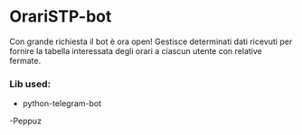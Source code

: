 # OrariSTP-bot
Con grande richiesta il bot è ora open! Gestisce determinati dati ricevuti per fornire la tabella interessata degli orari a ciascun utente con relative fermate.
 
### Lib used: 
 * python-telegram-bot
 
-Peppuz
